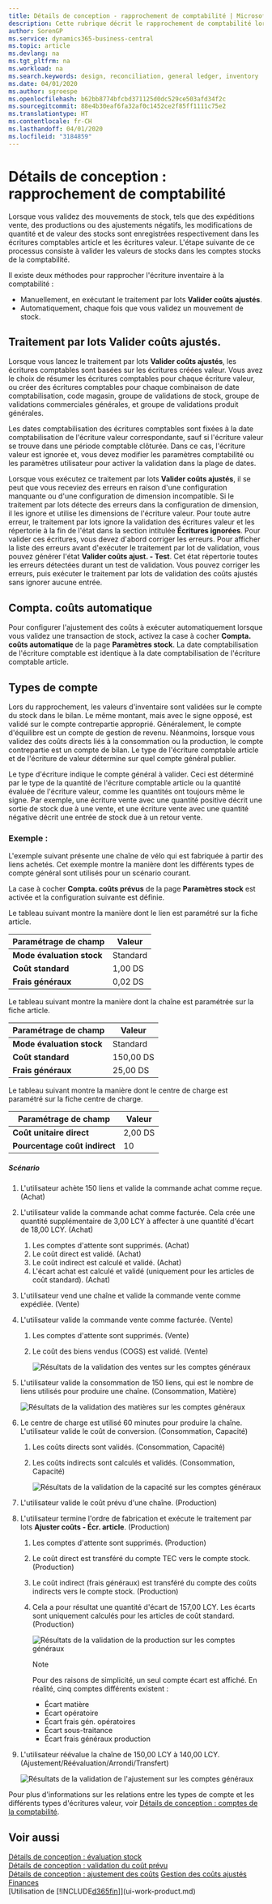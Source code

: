 ```yaml
---
title: Détails de conception - rapprochement de comptabilité | Microsoft Docs
description: Cette rubrique décrit le rapprochement de comptabilité lorsque vous validez des mouvements de stock, tels que des expéditions vente, des productions ou des ajustements négatifs.
author: SorenGP
ms.service: dynamics365-business-central
ms.topic: article
ms.devlang: na
ms.tgt_pltfrm: na
ms.workload: na
ms.search.keywords: design, reconciliation, general ledger, inventory
ms.date: 04/01/2020
ms.author: sgroespe
ms.openlocfilehash: b62bb8774bfcbd371125d0dc529ce503afd34f2c
ms.sourcegitcommit: 88e4b30eaf6fa32af0c1452ce2f85ff1111c75e2
ms.translationtype: HT
ms.contentlocale: fr-CH
ms.lasthandoff: 04/01/2020
ms.locfileid: "3184859"
---
```

# <a name="design-details-reconciliation-with-the-general-ledger"></a>Détails de conception : rapprochement de comptabilité
Lorsque vous validez des mouvements de stock, tels que des expéditions vente, des productions ou des ajustements négatifs, les modifications de quantité et de valeur des stocks sont enregistrées respectivement dans les écritures comptables article et les écritures valeur. L'étape suivante de ce processus consiste à valider les valeurs de stocks dans les comptes stocks de la comptabilité.  

Il existe deux méthodes pour rapprocher l'écriture inventaire à la comptabilité :  

* Manuellement, en exécutant le traitement par lots **Valider coûts ajustés**.  
* Automatiquement, chaque fois que vous validez un mouvement de stock.  

## <a name="post-inventory-cost-to-gl-batch-job"></a>Traitement par lots Valider coûts ajustés.  
Lorsque vous lancez le traitement par lots **Valider coûts ajustés**, les écritures comptables sont basées sur les écritures créées valeur. Vous avez le choix de résumer les écritures comptables pour chaque écriture valeur, ou créer des écritures comptables pour chaque combinaison de date comptabilisation, code magasin, groupe de validations de stock, groupe de validations commerciales générales, et groupe de validations produit générales.  

Les dates comptabilisation des écritures comptables sont fixées à la date comptabilisation de l'écriture valeur correspondante, sauf si l'écriture valeur se trouve dans une période comptable clôturée. Dans ce cas, l'écriture valeur est ignorée et, vous devez modifier les paramètres comptabilité ou les paramètres utilisateur pour activer la validation dans la plage de dates.  

Lorsque vous exécutez ce traitement par lots **Valider coûts ajustés**, il se peut que vous receviez des erreurs en raison d'une configuration manquante ou d'une configuration de dimension incompatible. Si le traitement par lots détecte des erreurs dans la configuration de dimension, il les ignore et utilise les dimensions de l'écriture valeur. Pour toute autre erreur, le traitement par lots ignore la validation des écritures valeur et les répertorie à la fin de l'état dans la section intitulée **Écritures ignorées**. Pour valider ces écritures, vous devez d'abord corriger les erreurs. Pour afficher la liste des erreurs avant d'exécuter le traitement par lot de validation, vous pouvez générer l'état **Valider coûts ajust. - Test**. Cet état répertorie toutes les erreurs détectées durant un test de validation. Vous pouvez corriger les erreurs, puis exécuter le traitement par lots de validation des coûts ajustés sans ignorer aucune entrée.  

## <a name="automatic-cost-posting"></a>Compta. coûts automatique  
Pour configurer l'ajustement des coûts à exécuter automatiquement lorsque vous validez une transaction de stock, activez la case à cocher **Compta. coûts automatique** de la page **Paramètres stock**. La date comptabilisation de l'écriture comptable est identique à la date comptabilisation de l'écriture comptable article.  

## <a name="account-types"></a>Types de compte  
Lors du rapprochement, les valeurs d'inventaire sont validées sur le compte du stock dans le bilan. Le même montant, mais avec le signe opposé, est validé sur le compte contrepartie approprié. Généralement, le compte d'équilibre est un compte de gestion de revenu. Néanmoins, lorsque vous validez des coûts directs liés à la consommation ou la production, le compte contrepartie est un compte de bilan. Le type de l'écriture comptable article et de l'écriture de valeur détermine sur quel compte général publier.  

Le type d'écriture indique le compte général à valider. Ceci est déterminé par le type de la quantité de l'écriture comptable article ou la quantité évaluée de l'écriture valeur, comme les quantités ont toujours même le signe. Par exemple, une écriture vente avec une quantité positive décrit une sortie de stock due à une vente, et une écriture vente avec une quantité négative décrit une entrée de stock due à un retour vente.  

### <a name="example"></a>Exemple :  
L'exemple suivant présente une chaîne de vélo qui est fabriquée à partir des liens achetés. Cet exemple montre la manière dont les différents types de compte général sont utilisés pour un scénario courant.  

La case à cocher **Compta. coûts prévus** de la page **Paramètres stock** est activée et la configuration suivante est définie.  

Le tableau suivant montre la manière dont le lien est paramétré sur la fiche article.  

|Paramétrage de champ|Valeur|  
|-----------------|-----------|  
|**Mode évaluation stock**|Standard|  
|**Coût standard**|1,00 DS|  
|**Frais généraux**|0,02 DS|  

Le tableau suivant montre la manière dont la chaîne est paramétrée sur la fiche article.  

|Paramétrage de champ|Valeur|  
|-----------------|-----------|  
|**Mode évaluation stock**|Standard|  
|**Coût standard**|150,00 DS|  
|**Frais généraux**|25,00 DS|  

Le tableau suivant montre la manière dont le centre de charge est paramétré sur la fiche centre de charge.  

|Paramétrage de champ|Valeur|  
|-----------------|-----------|  
|**Coût unitaire direct**|2,00 DS|  
|**Pourcentage coût indirect**|10|  

##### <a name="scenario"></a>Scénario  
1. L'utilisateur achète 150 liens et valide la commande achat comme reçue. (Achat)  
2. L'utilisateur valide la commande achat comme facturée. Cela crée une quantité supplémentaire de 3,00 LCY à affecter à une quantité d'écart de 18,00 LCY. (Achat)  

    1. Les comptes d'attente sont supprimés. (Achat)  
    2. Le coût direct est validé. (Achat)  
    3. Le coût indirect est calculé et validé. (Achat)  
    4. L'écart achat est calculé et validé (uniquement pour les articles de coût standard). (Achat)  
3. L'utilisateur vend une chaîne et valide la commande vente comme expédiée. (Vente)  
4. L'utilisateur valide la commande vente comme facturée. (Vente)  

    1. Les comptes d'attente sont supprimés. (Vente)  
    2. Le coût des biens vendus (COGS) est validé. (Vente)  

        ![Résultats de la validation des ventes sur les comptes généraux](media/design_details_inventory_costing_3_gl_posting_sales.png "Résultats de la validation des ventes sur les comptes généraux")  
5. L'utilisateur valide la consommation de 150 liens, qui est le nombre de liens utilisés pour produire une chaîne. (Consommation, Matière)  

    ![Résultats de la validation des matières sur les comptes généraux](media/design_details_inventory_costing_3_gl_posting_material.png "Résultats de la validation des matières sur les comptes généraux")  
6. Le centre de charge est utilisé 60 minutes pour produire la chaîne. L'utilisateur valide le coût de conversion. (Consommation, Capacité)  

    1. Les coûts directs sont validés. (Consommation, Capacité)  
    2. Les coûts indirects sont calculés et validés. (Consommation, Capacité)  

        ![Résultats de la validation de la capacité sur les comptes généraux](media/design_details_inventory_costing_3_gl_posting_capacity.png "Résultats de la validation de la capacité sur les comptes généraux")  
7. L'utilisateur valide le coût prévu d'une chaîne. (Production)  
8. L'utilisateur termine l'ordre de fabrication et exécute le traitement par lots **Ajuster coûts - Écr. article**. (Production)  

    1. Les comptes d'attente sont supprimés. (Production)  
    2. Le coût direct est transféré du compte TEC vers le compte stock. (Production)  
    3. Le coût indirect (frais généraux) est transféré du compte des coûts indirects vers le compte stock. (Production)  
    4. Cela a pour résultat une quantité d'écart de 157,00 LCY. Les écarts sont uniquement calculés pour les articles de coût standard. (Production)  

        ![Résultats de la validation de la production sur les comptes généraux](media/design_details_inventory_costing_3_gl_posting_output.png "Résultats de la validation de la production sur les comptes généraux")  

        > [!NOTE]  
        >  Pour des raisons de simplicité, un seul compte écart est affiché. En réalité, cinq comptes différents existent :  
        >   
        >  * Écart matière  
        >  * Écart opératoire  
        >  * Écart frais gén. opératoires  
        >  * Écart sous-traitance  
        >  * Écart frais généraux production  

9. L'utilisateur réévalue la chaîne de 150,00 LCY à 140,00 LCY. (Ajustement/Réévaluation/Arrondi/Transfert)  

    ![Résultats de la validation de l'ajustement sur les comptes généraux](media/design_details_inventory_costing_3_gl_posting_adjustment.png "Résultats de la validation de l'ajustement sur les comptes généraux")  

Pour plus d'informations sur les relations entre les types de compte et les différents types d'écritures valeur, voir [Détails de conception : comptes de la comptabilité](design-details-accounts-in-the-general-ledger.md).  

## <a name="see-also"></a>Voir aussi  
[Détails de conception : évaluation stock](design-details-inventory-costing.md)   
[Détails de conception : validation du coût prévu](design-details-expected-cost-posting.md)   
[Détails de conception : ajustement des coûts](design-details-cost-adjustment.md)
[Gestion des coûts ajustés](finance-manage-inventory-costs.md)  
[Finances](finance.md)  
[Utilisation de [!INCLUDE[d365fin](includes/d365fin_md.md)]](ui-work-product.md)
